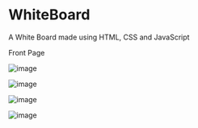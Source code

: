 # WhiteBoard

A White Board made using HTML, CSS and JavaScript

Front Page

![image](https://user-images.githubusercontent.com/86829818/226101105-19dac6a1-dbc2-4213-8e6b-a8f6c3dfd2fa.png)

![image](https://user-images.githubusercontent.com/86829818/226204497-bf2b5623-2ef0-434c-8dcf-e902f47e0b36.png)

![image](https://user-images.githubusercontent.com/86829818/226204558-8880acf7-e9a0-4bdf-a214-c62fbefca301.png)

![image](https://user-images.githubusercontent.com/86829818/226204578-60974012-d3b2-4b38-abf6-195d1fd2e84f.png)

